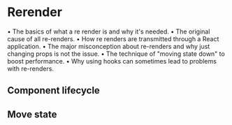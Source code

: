 # Rerender

• The basics of what a re render is and why it's needed.
• The original cause of all re-renders.
• How re renders are transmitted through a React application.
• The major misconception about re-renders and why just changing props is not the issue.
• The technique of "moving state down" to boost performance.
• Why using hooks can sometimes lead to problems with re-renders.


## Component lifecycle


## Move state

## 